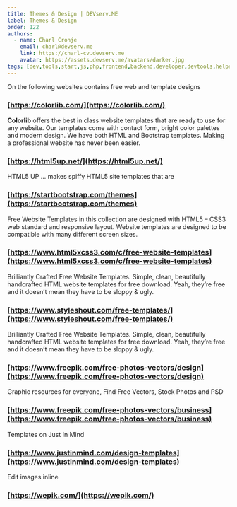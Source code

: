 ```yaml
---
title: Themes & Design | DEVserv.ME
label: Themes & Design
order: 122
authors:
  - name: Charl Cronje
    email: charl@devserv.me
    link: https://charl-cv.devserv.me
    avatar: https://assets.devserv.me/avatars/darker.jpg
tags: [dev,tools,start,js,php,frontend,backend,developer,devtools,helpers,log]
---
```


On the following websites contains free web and template designs

### [https://colorlib.com/](https://colorlib.com/)

**Colorlib** offers the best in class website templates that are ready to use for any website. Our templates come with contact form, bright color palettes and modern design. We have both HTML and Bootstrap templates. Making a professional website has never been easier.

### [https://html5up.net/](https://html5up.net/)

HTML5 UP ... makes spiffy HTML5 site templates that are

### [https://startbootstrap.com/themes](https://startbootstrap.com/themes)

Free Website Templates in this collection are designed with HTML5 – CSS3 web standard and responsive layout. Website templates are designed to be compatible with many different screen sizes.

### [https://www.html5xcss3.com/c/free-website-templates](https://www.html5xcss3.com/c/free-website-templates)

Brilliantly Crafted Free Website Templates. Simple, clean, beautifully handcrafted HTML website templates for free download. Yeah, they’re free and it doesn’t mean they have to be sloppy & ugly.

### [https://www.styleshout.com/free-templates/](https://www.styleshout.com/free-templates/)

Brilliantly Crafted Free Website Templates. Simple, clean, beautifully handcrafted HTML website templates for free download. Yeah, they’re free and it doesn’t mean they have to be sloppy & ugly.

### [https://www.freepik.com/free-photos-vectors/design](https://www.freepik.com/free-photos-vectors/design)

Graphic resources for everyone, Find Free Vectors, Stock Photos and PSD

### [https://www.freepik.com/free-photos-vectors/business](https://www.freepik.com/free-photos-vectors/business)

Templates on Just In Mind

### [https://www.justinmind.com/design-templates](https://www.justinmind.com/design-templates)

Edit images inline

### [https://wepik.com/](https://wepik.com/)





